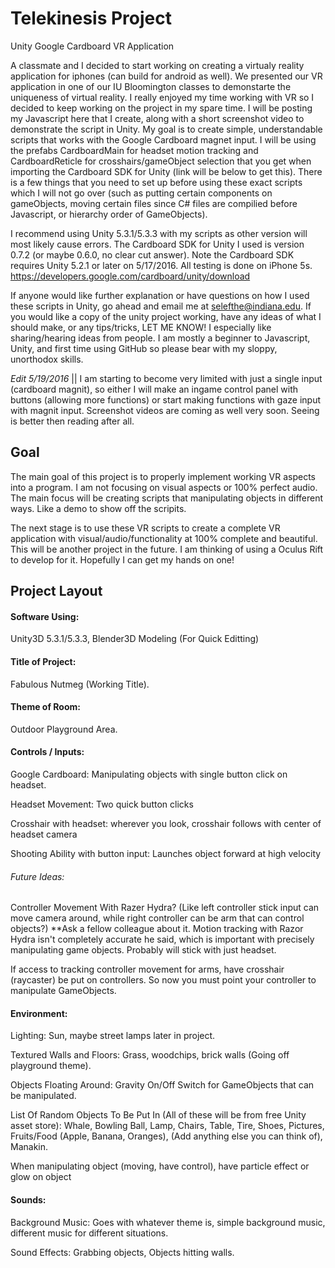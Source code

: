 # Telekinesis Project
Unity Google Cardboard VR Application

A classmate and I decided to start working on creating a virtualy reality application for iphones (can build for android as well). We presented our VR application in one of our IU Bloomington classes to demonstarte the uniqueness of virtual reality. I really enjoyed my time working with VR so I decided to keep working on the project in my spare time. I will be posting my Javascript here that I create, along with a short screenshot video to demonstrate the script in Unity. My goal is to create simple, understandable scripts that works with the Google Cardboard magnet input. I will be using the prefabs CardboardMain for headset motion tracking and CardboardReticle for crosshairs/gameObject selection that you get when importing the Cardboard SDK for Unity (link will be below to get this). There is a few things that you need to set up before using these exact scripts which I will not go over (such as putting certain components on gameObjects, moving certain files since C# files are compilied before Javascript, or hierarchy order of GameObjects). 

I recommend using Unity 5.3.1/5.3.3 with my scripts as other version will most likely cause errors. The Cardboard SDK for Unity I used is version 0.7.2 (or maybe 0.6.0, no clear cut answer). Note the Cardboard SDK requires Unity 5.2.1 or later on 5/17/2016. All testing is done on iPhone 5s.
https://developers.google.com/cardboard/unity/download

If anyone would like further explanation or have questions on how I used these scripts in Unity, go ahead and email me at selefthe@indiana.edu. If you would like a copy of the unity project working, have any ideas of what I should make, or any tips/tricks, LET ME KNOW! I especially like sharing/hearing ideas from people. I am mostly a beginner to Javascript, Unity, and first time using GitHub so please bear with my sloppy, unorthodox skills. 

*Edit 5/19/2016*  ||  I am starting to become very limited with just a single input (cardboard magnit), so either I will make an ingame control panel with buttons (allowing more functions) or start making functions with gaze input with magnit input. Screenshot videos are coming as well very soon. Seeing is better then reading after all.

## Goal

The main goal of this project is to properly implement working VR aspects into a program. I am not focusing on visual aspects or 100% perfect audio. The main focus will be creating scripts that manipulating objects in different ways. Like a demo to show off the scripits.

The next stage is to use these VR scripts to create a complete VR application with visual/audio/functionality at 100% complete and beautiful. This will be another project in the future. I am thinking of using a Oculus Rift to develop for it. Hopefully I can get my hands on one! 

## Project Layout

#### Software Using: 
Unity3D 5.3.1/5.3.3, Blender3D Modeling (For Quick Editting)

#### Title of Project: 
Fabulous Nutmeg (Working Title).

#### Theme of Room:
Outdoor Playground Area.

#### Controls / Inputs:
	
Google Cardboard: Manipulating objects with single button click on headset.

Headset Movement: Two quick button clicks

Crosshair with headset: wherever you look, crosshair follows with center of headset camera

Shooting Ability with button input: Launches object forward at high velocity

###### Future Ideas:

Controller Movement With Razer Hydra? (Like left controller stick input can move camera around, while right controller can be arm that can control objects?)	**Ask a fellow colleague about it. Motion tracking with Razor Hydra isn't completely accurate he said, which is important with precisely manipulating game objects. Probably will stick with just headset.

If access to tracking controller movement for arms, have crosshair (raycaster) be put on controllers. So now you must point your controller to manipulate GameObjects.

#### Environment:

Lighting: Sun, maybe street lamps later in project.

Textured Walls and Floors: Grass, woodchips, brick walls (Going off playground theme).

Objects Floating Around: Gravity On/Off Switch for GameObjects that can be manipulated.

List Of Random Objects To Be Put In (All of these will be from free Unity asset store): 
	Whale,
	Bowling Ball,
	Lamp,
	Chairs,
	Table,
	Tire,
	Shoes,
	Pictures,
	Fruits/Food (Apple, Banana, Oranges),
	(Add anything else you can think of),
	Manakin.

When manipulating object (moving, have control), have particle effect or glow on object
    
    
#### Sounds:

Background Music: Goes with whatever theme is, simple background music, different music for different situations.

Sound Effects: Grabbing objects, Objects hitting walls.
